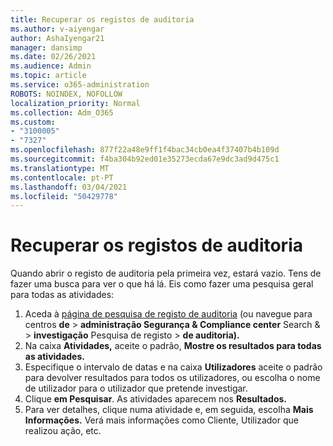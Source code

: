 ```yaml
---
title: Recuperar os registos de auditoria
ms.author: v-aiyengar
author: AshaIyengar21
manager: dansimp
ms.date: 02/26/2021
ms.audience: Admin
ms.topic: article
ms.service: o365-administration
ROBOTS: NOINDEX, NOFOLLOW
localization_priority: Normal
ms.collection: Adm_O365
ms.custom:
- "3100005"
- "7327"
ms.openlocfilehash: 877f22a48e9ff1f4bac34cb0ea4f37407b4b109d
ms.sourcegitcommit: f4ba304b92ed01e35273ecda67e9dc3ad9d475c1
ms.translationtype: MT
ms.contentlocale: pt-PT
ms.lasthandoff: 03/04/2021
ms.locfileid: "50429778"
---
```

# <a name="retrieve-the-audit-logs"></a>Recuperar os registos de auditoria

Quando abrir o registo de auditoria pela primeira vez, estará vazio. Tens de fazer uma busca para ver o que há lá. Eis como fazer uma pesquisa geral para todas as atividades:

1. Aceda à [página de pesquisa de registo de auditoria](https://protection.office.com/#/unifiedauditlog) (ou navegue para centros **de**  >  **administração Segurança & Compliance center** Search &  >  **investigação** Pesquisa de registo  >  **de auditoria).**
1. Na caixa **Atividades,** aceite o padrão, **Mostre os resultados para todas as atividades.**
1. Especifique o intervalo de datas e na caixa **Utilizadores** aceite o padrão para devolver resultados para todos os utilizadores, ou escolha o nome de utilizador para o utilizador que pretende investigar.
1. Clique **em Pesquisar**. As atividades aparecem nos **Resultados.**
1. Para ver detalhes, clique numa atividade e, em seguida, escolha **Mais Informações.** Verá mais informações como Cliente, Utilizador que realizou ação, etc.
